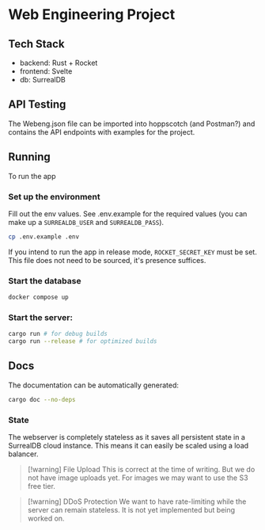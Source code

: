 # Web Engineering Project

## Tech Stack
- backend: Rust + Rocket
- frontend: Svelte
- db: SurrealDB

## API Testing
The Webeng.json file can be imported into hoppscotch (and Postman?)
and contains the API endpoints with examples for the project.

## Running
To run the app
### Set up the environment
Fill out the env values. See .env.example for the required values (you can make
up a `SURREALDB_USER` and `SURREALDB_PASS`).
```sh
cp .env.example .env
```
If you intend to run the app in release mode, `ROCKET_SECRET_KEY` must be set.
This file does not need to be sourced, it's presence suffices.

### Start the database
```sh
docker compose up
```
### Start the server:
```sh
cargo run # for debug builds
cargo run --release # for optimized builds
```
## Docs
The documentation can be automatically generated:
```sh
cargo doc --no-deps
```

### State

The webserver is completely stateless as it saves all persistent state in
a SurrealDB cloud instance. This means it can easily be scaled using a load
balancer.

> [!warning] File Upload
> This is correct at the time of writing. But we do not have image uploads yet.
> For images we may want to use the S3 free tier.

> [!warning] DDoS Protection
> We want to have rate-limiting while the server can remain stateless.
> It is not yet implemented but being worked on.
